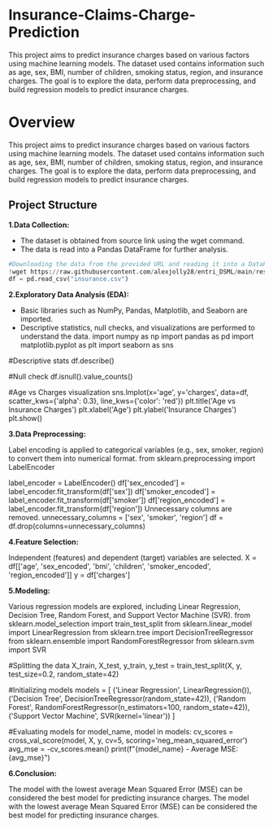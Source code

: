 # Insurance-Claims-Charge-Prediction
This project aims to predict insurance charges based on various factors using machine learning models. The dataset used contains information such as age, sex, BMI, number of children, smoking status, region, and insurance charges. The goal is to explore the data, perform data preprocessing, and build regression models to predict insurance charges.
# Overview
This project aims to predict insurance charges based on various factors using machine learning models. The dataset used contains information such as age, sex, BMI, number of children, smoking status, region, and insurance charges. The goal is to explore the data, perform data preprocessing, and build regression models to predict insurance charges.

## Project Structure

**1.Data Collection:**
  - The dataset is obtained from source link using the wget command.
  - The data is read into a Pandas DataFrame for further analysis.
  
   ```python
   #Downloading the data from the provided URL and reading it into a DataFrame
   !wget https://raw.githubusercontent.com/alexjolly28/entri_DSML/main/resources/insurance.csv
   df = pd.read_csv("insurance.csv")
   ```

**2.Exploratory Data Analysis (EDA):**

   - Basic libraries such as NumPy, Pandas, Matplotlib, and Seaborn are imported.
   - Descriptive statistics, null checks, and visualizations are performed to understand the data.
import numpy as np
import pandas as pd
import matplotlib.pyplot as plt
import seaborn as sns

#Descriptive stats
df.describe()

#Null check
df.isnull().value_counts()

#Age vs Charges visualization
sns.lmplot(x='age', y='charges', data=df, scatter_kws={'alpha': 0.3}, line_kws={'color': 'red'})
plt.title('Age vs Insurance Charges')
plt.xlabel('Age')
plt.ylabel('Insurance Charges')
plt.show()


**3.Data Preprocessing:**

Label encoding is applied to categorical variables (e.g., sex, smoker, region) to convert them into numerical format.
from sklearn.preprocessing import LabelEncoder

label_encoder = LabelEncoder()
df['sex_encoded'] = label_encoder.fit_transform(df['sex'])
df['smoker_encoded'] = label_encoder.fit_transform(df['smoker'])
df['region_encoded'] = label_encoder.fit_transform(df['region'])
Unnecessary columns are removed.
unnecessary_columns = ['sex', 'smoker', 'region']
df = df.drop(columns=unnecessary_columns)


**4.Feature Selection:**

Independent (features) and dependent (target) variables are selected.
X = df[['age', 'sex_encoded', 'bmi', 'children', 'smoker_encoded', 'region_encoded']]
y = df['charges']


**5.Modeling:**

Various regression models are explored, including Linear Regression, Decision Tree, Random Forest, and Support Vector Machine (SVR).
from sklearn.model_selection import train_test_split
from sklearn.linear_model import LinearRegression
from sklearn.tree import DecisionTreeRegressor
from sklearn.ensemble import RandomForestRegressor
from sklearn.svm import SVR

#Splitting the data
X_train, X_test, y_train, y_test = train_test_split(X, y, test_size=0.2, random_state=42)

#Initializing models
models = [
    ('Linear Regression', LinearRegression()),
    ('Decision Tree', DecisionTreeRegressor(random_state=42)),
    ('Random Forest', RandomForestRegressor(n_estimators=100, random_state=42)),
    ('Support Vector Machine', SVR(kernel='linear'))
]

#Evaluating models
for model_name, model in models:
    cv_scores = cross_val_score(model, X, y, cv=5, scoring='neg_mean_squared_error')
    avg_mse = -cv_scores.mean()
    print(f"{model_name} - Average MSE: {avg_mse}")

    
**6.Conclusion:**

The model with the lowest average Mean Squared Error (MSE) can be considered the best model for predicting insurance charges.
The model with the lowest average Mean Squared Error (MSE) can be considered the best model for predicting insurance charges.

